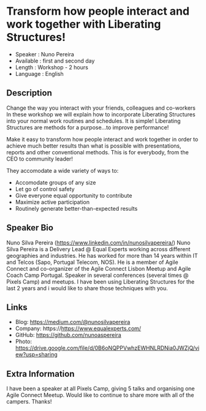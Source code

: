 Transform how people interact and work together with Liberating Structures!
===========================================================================

* Speaker   : Nuno Pereira
* Available : first and second day
* Length    : Workshop - 2 hours
* Language  : English

Description
-----------

Change the way you interact with your friends, colleagues and co-workers 
In these workshop we will explain how to incorporate Liberating Structures into your normal work routines and schedules. It is simple! 
Liberating Structures are methods for a purpose...to improve performance!

Make it easy to transform how people interact and work together in order to achieve much better results than what is possible with presentations, reports and other conventional methods. This is for everybody, from the CEO to community leader!

They accomodate a wide variety of ways to:
 - Accomodate groups of any size
 - Let go of control safety
 - Give everyone equal opportunity to contribute
 - Maximize active participation
 - Routinely generate better-than-expected results

Speaker Bio
-----------

Nuno Silva Pereira (https://www.linkedin.com/in/nunosilvapereira/)
Nuno Silva Pereira is a Delivery Lead @ Equal Experts working across different geographies and industries. He has worked for more than 14 years within IT and Telcos (Sapo, Portugal Telecom, NOS). He is a member of Agile Connect and co-organizer of the Agile Connect Lisbon Meetup and Agile Coach Camp Portugal. Speaker in several conferences (several times @ Pixels Camp) and meetups.
I have been using Liberating Structures for the last 2 years and i would like to share those techniques with you.

Links
-----

* Blog: https://medium.com/@nunosilvapereira
* Company: https://https://www.equalexperts.com/
* GitHub: https://github.com/nunoaspereira
* Photo: https://drive.google.com/file/d/0B6oNQPPVwhzEWHNLRDNia0JWZjQ/view?usp=sharing

Extra Information
-----------------

I have been a speaker at all Pixels Camp, giving 5 talks and organising one Agile Connect Meetup. Would like to continue to share more with all of the campers. Thanks!
